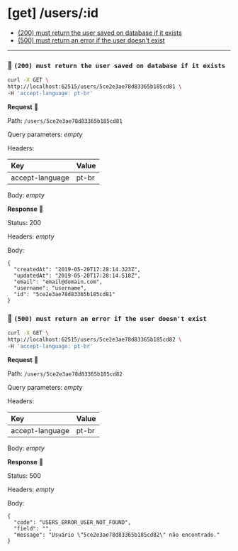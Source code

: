 # [get] /users/:id

* [(200) must return the user saved on database if it exists](#64277522ed)
* [(500) must return an error if the user doesn't exist](#37d1ba6bf3)

---

### :chicken: `(200) must return the user saved on database if it exists` <a name="64277522ed"></a>

```sh
curl -X GET \
http://localhost:62515/users/5ce2e3ae78d83365b185cd81 \
-H 'accept-language: pt-br'
```

**Request** :egg:

Path: `/users/5ce2e3ae78d83365b185cd81`

Query parameters: _empty_

Headers: 

| Key | Value |
| :--- | :--- |
| accept-language | pt-br |

Body: _empty_

**Response** :hatching_chick:

Status: 200

Headers: _empty_

Body: 

```
{
  "createdAt": "2019-05-20T17:28:14.323Z",
  "updatedAt": "2019-05-20T17:28:14.518Z",
  "email": "email@domain.com",
  "username": "username",
  "id": "5ce2e3ae78d83365b185cd81"
}
```

### :chicken: `(500) must return an error if the user doesn't exist` <a name="37d1ba6bf3"></a>

```sh
curl -X GET \
http://localhost:62515/users/5ce2e3ae78d83365b185cd82 \
-H 'accept-language: pt-br'
```

**Request** :egg:

Path: `/users/5ce2e3ae78d83365b185cd82`

Query parameters: _empty_

Headers: 

| Key | Value |
| :--- | :--- |
| accept-language | pt-br |

Body: _empty_

**Response** :hatching_chick:

Status: 500

Headers: _empty_

Body: 

```
{
  "code": "USERS_ERROR_USER_NOT_FOUND",
  "field": "",
  "message": "Usuário \"5ce2e3ae78d83365b185cd82\" não encontrado."
}
```
